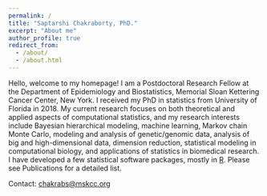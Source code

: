 ```yaml
---
permalink: /
title: "Saptarshi Chakraborty, PhD."
excerpt: "About me"
author_profile: true
redirect_from: 
  - /about/
  - /about.html
---
```


Hello, welcome to my homepage!  I am a Postdoctoral Research Fellow at the Department of Epidemiology and Biostatistics, Memorial Sloan Kettering Cancer Center, New York. I received my PhD in statistics from University of Florida in 2018. My current research focuses on both theoretical and applied aspects of computational statistics, and my research interests include Bayesian hierarchical modeling, machine learning, Markov chain Monte Carlo, modeling and analysis of genetic/genomic data, analysis of big and high-dimensional data, dimension reduction, statistical modeling in computational biology, and applications of statistics in biomedical research. I have developed a few statistical software packages, mostly in [R](https://www.r-project.org/). Please see Publications for a detailed list.





Contact: chakrabs@mskcc.org
